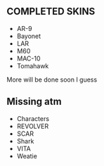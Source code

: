 ## COMPLETED SKINS
- AR-9
- Bayonet
- LAR
- M60
- MAC-10
- Tomahawk

More will be done soon I guess

## Missing atm
- Characters
- REVOLVER
- SCAR
- Shark
- VITA
- Weatie
